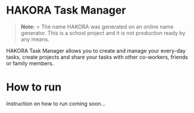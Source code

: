 # HAKORA Task Manager

> **Note:**
	> The name HAKORA was generated on an online name generator. This is a school project and it is not production ready by any means.


HAKORA Task Manager allows you to create and manage your every-day tasks, create projects and share your tasks with other co-workers, friends or family members. 

# How to run
Instruction on how to run coming soon...
